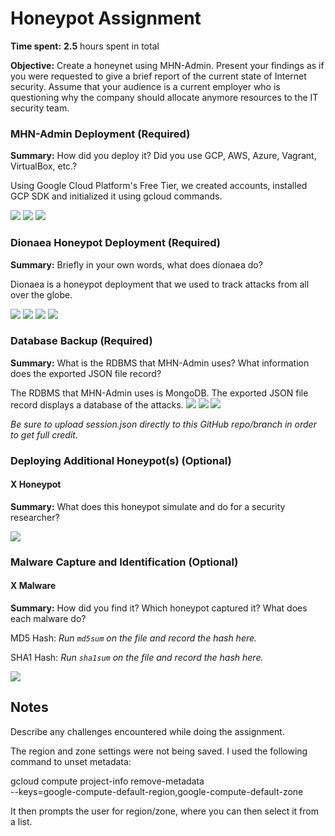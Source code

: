 # Honeypot Assignment

**Time spent:** **2.5** hours spent in total

**Objective:** Create a honeynet using MHN-Admin. Present your findings as if you were requested to give a brief report of the current state of Internet security. Assume that your audience is a current employer who is questioning why the company should allocate anymore resources to the IT security team.

### MHN-Admin Deployment (Required)

**Summary:** How did you deploy it? Did you use GCP, AWS, Azure, Vagrant, VirtualBox, etc.?
  
   Using Google Cloud Platform's Free Tier, we created accounts, installed GCP SDK and initialized it using gcloud commands. 

<img src="MHNADMIN1.gif">
<img src="MHNADMIN1.gif">
<img src="MHNADMIN2.gif">

### Dionaea Honeypot Deployment (Required)

**Summary:** Briefly in your own words, what does dionaea do?

  Dionaea is a honeypot deployment that we used to track attacks from all over the globe. 
  
<img src="Dionaea_HP1.gif">
<img src="Dionaea_HP2.gif">
<img src="Dionaea_HP3.gif">
<img src="Dionaea_HP4.gif">

### Database Backup (Required) 

**Summary:** What is the RDBMS that MHN-Admin uses? What information does the exported JSON file record?

  The RDBMS that MHN-Admin uses is MongoDB. The exported JSON file record displays a database of the attacks.
  <img src="Export_1.gif">
  <img src="Export_2.gif">
  <img src="Cleanup.gif">

*Be sure to upload session.json directly to this GitHub repo/branch in order to get full credit.*

### Deploying Additional Honeypot(s) (Optional)

#### X Honeypot

**Summary:** What does this honeypot simulate and do for a security researcher?

<img src="x-honeypot.gif">

### Malware Capture and Identification (Optional)

#### X Malware

**Summary:** How did you find it? Which honeypot captured it? What does each malware do?

MD5 Hash: *Run `md5sum` on the file and record the hash here.*

SHA1 Hash: *Run `sha1sum` on the file and record the hash here.*

<img src="x-malware.gif">

## Notes

Describe any challenges encountered while doing the assignment.

The region and zone settings were not being saved. I used the following command to unset metadata: 

gcloud compute project-info remove-metadata \
   --keys=google-compute-default-region,google-compute-default-zone
   
It then prompts the user for region/zone, where you can then select it from a list.
